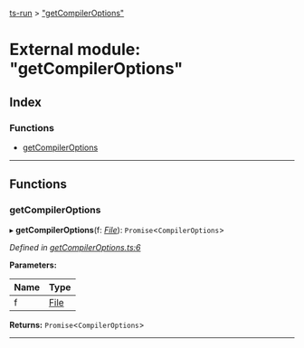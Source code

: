 [ts-run](../README.md) > ["getCompilerOptions"](../modules/_getcompileroptions_.md)

# External module: "getCompilerOptions"

## Index

### Functions

* [getCompilerOptions](_getcompileroptions_.md#getcompileroptions)

---

## Functions

<a id="getcompileroptions"></a>

###  getCompilerOptions

▸ **getCompilerOptions**(f: *[File](../interfaces/_file_.file.md)*): `Promise`<`CompilerOptions`>

*Defined in [getCompilerOptions.ts:6](https://github.com/cancerberoSgx/typescript-plugins-of-mine/blob/09fbfec/ts-run/src/getCompilerOptions.ts#L6)*

**Parameters:**

| Name | Type |
| ------ | ------ |
| f | [File](../interfaces/_file_.file.md) |

**Returns:** `Promise`<`CompilerOptions`>

___

